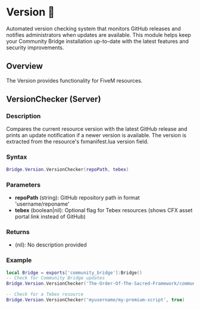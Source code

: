 # Version 🔄

<!--META
nav: true
toc: true
description: Automated version checking system that monitors GitHub releases and notifies administrators when updates are available. This module helps keep your Community Bridge installation up-to-date with the latest features and security improvements.
-->

Automated version checking system that monitors GitHub releases and notifies administrators when updates are available. This module helps keep your Community Bridge installation up-to-date with the latest features and security improvements.

## Overview

The Version provides functionality for FiveM resources.

## VersionChecker (Server)

### Description
Compares the current resource version with the latest GitHub release and prints an update notification if a newer version is available. The version is extracted from the resource's fxmanifest.lua version field.

### Syntax
```lua
Bridge.Version.VersionChecker(repoPath, tebex)
```

### Parameters
- **repoPath** (string): GitHub repository path in format 'username/reponame'
- **tebex** (boolean|nil): Optional flag for Tebex resources (shows CFX asset portal link instead of GitHub)

### Returns
- (nil): No description provided

### Example
```lua
local Bridge = exports['community_bridge']:Bridge()
-- Check for Community Bridge updates
Bridge.Version.VersionChecker('The-Order-Of-The-Sacred-Framework/community_bridge', false)

-- Check for a Tebex resource
Bridge.Version.VersionChecker('myusername/my-premium-script', true)
```

